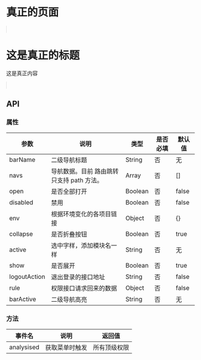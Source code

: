 # 真正的页面

<w-layout :env="env" active="home" :rule="menuTestRule" class="demo" logoutAction="https://www.easy-mock.com/mock/5ab386ecca15e11ded65b593/chinese/getLoginOutCallBackUrl" :navs="barTestRule" barName="二级导航" :show="true">
  <h1>这是真正的标题</h1>
  <p>这是真正内容</p>
</w-layout>

## API

### 属性

|参数|说明|类型|是否必填|默认值|
|---|----|---|-------|-----|
|barName|二级导航标题|String|否|无|
|navs|导航数据。目前 路由跳转只支持 path 方法。|Array|否|[]|
|open|是否全部打开|Boolean|否|false|
|disabled|禁用|Boolean|否|false|
|env|根据环境变化的各项目链接|Object|否|{}|
|collapse|是否折叠按钮|Boolean|否|true|
|active|选中字样，添加模块名一样|String|否|无|
|show|是否展开|Boolean|否|true|
|logoutAction|退出登录的接口地址|String|否|false|
|rule|权限接口请求回来的数据|Object|否|false|
|barActive|二级导航高亮|String|否|无|

### 方法

|事件名|说明|返回值|
|---|------|-----|
|analysised|获取菜单时触发|所有顶级权限|

<script>
import WLayout from '../emmenu/core/layout/Layout';
//  权限测试数据
import menuTestRule from './menudata';
//  二级白色导航测试数据
import barTestRule from './barDatas';
//  环境地址配置
import envConf from './env';

export default {
  data() {
    return {
      env: envConf.production,
      barTestRule,
      menuTestRule,
    };
  },
  components: {
    WLayout,
  },
  methods: {
  },
}
</script>

<style lang="scss">
@import '../emmenu/assets/css/layout.scss';
@import '../emmenu/assets/css/menu.scss';
@import '../emmenu/assets/css/bar.scss';

.demo {
  position: relative;
  height: 657px;
  border: 1px solid #dcdcdc;

  & .w-menu-warp {
    position: absolute;
  }

  & .w-bar {
    position: relative;
  }
}
</style>
